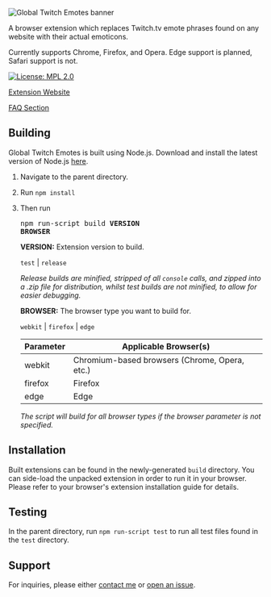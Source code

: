 ![Global Twitch Emotes banner](/marquee.png)

A browser extension which replaces Twitch.tv emote phrases found on any website with their actual emoticons.

Currently supports Chrome, Firefox, and Opera. Edge support is planned, Safari support is not.

[![License: MPL 2.0](https://img.shields.io/badge/License-MPL%202.0-brightgreen.svg)](https://opensource.org/licenses/MPL-2.0)

[Extension Website](https://ostrichtools.com/p/GlobalTwitchEmotes)

[FAQ Section](https://ostrichtools.com/p/GlobalTwitchEmotes#FAQ)

##  Building

Global Twitch Emotes is built using Node.js. Download and install the latest version of Node.js [here](https://nodejs.org/).

1.  Navigate to the parent directory.
2.  Run ```npm install```
3.  Then run <pre>npm run-script build <b>VERSION BROWSER</b></pre> 

    **VERSION:** Extension version to build.

    `test` | `release`
    
    *Release builds are minified, stripped of all `console` calls, and zipped into a .zip file for distribution, whilst test builds are not minified, to allow for easier debugging.*
    
    **BROWSER:** The browser type you want to build for.

    `webkit` | `firefox` | `edge`
    
    | **Parameter** | **Applicable Browser(s)**                         |
    |---------------|---------------------------------------------------|
    | webkit        | Chromium-based browsers (Chrome, Opera, etc.)     |
    | firefox       | Firefox                                           |
    | edge          | Edge                                              |
    
    *The script will build for all browser types if the browser parameter is not specified.*

##  Installation

Built extensions can be found in the newly-generated `build` directory. You can side-load the unpacked extension in order to run it in your browser. Please refer to your browser's extension installation guide for details.

##  Testing

In the parent directory, run `npm run-script test` to run all test files found in the `test` directory.
    
##  Support

For inquiries, please either [contact me](mailto:itsmoalawi@gmail.com) or [open an issue](https://github.com/melalawi/GlobalTwitchEmotes/issues/new).
